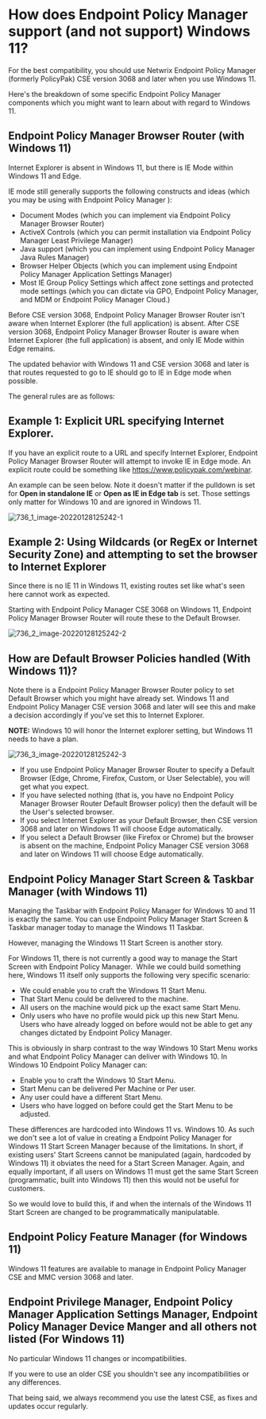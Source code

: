 # How does Endpoint Policy Manager support (and not support) Windows 11?

For the best compatibility, you should use Netwrix Endpoint Policy Manager (formerly PolicyPak) CSE
version 3068 and later when you use Windows 11.

Here's the breakdown of some specific Endpoint Policy Manager components which you might want to
learn about with regard to Windows 11.

## Endpoint Policy Manager Browser Router (with Windows 11)

Internet Explorer is absent in Windows 11, but there is IE Mode within Windows 11 and Edge.

IE mode still generally supports the following constructs and ideas (which you may be using with
Endpoint Policy Manager ):

- Document Modes (which you can implement via Endpoint Policy Manager Browser Router)
- ActiveX Controls (which you can permit installation via Endpoint Policy Manager Least Privilege
  Manager)
- Java support (which you can implement using Endpoint Policy Manager Java Rules Manager)
- Browser Helper Objects (which you can implement using Endpoint Policy Manager Application Settings
  Manager)
- Most IE Group Policy Settings which affect zone settings and protected mode settings (which you
  can dictate via GPO, Endpoint Policy Manager, and MDM or Endpoint Policy Manager Cloud.)

Before CSE version 3068, Endpoint Policy Manager Browser Router isn't aware when Internet Explorer
(the full application) is absent. After CSE version 3068, Endpoint Policy Manager Browser Router is
aware when Internet Explorer (the full application) is absent, and only IE Mode within Edge remains.

The updated behavior with Windows 11 and CSE version 3068 and later is that routes requested to go
to IE should go to IE in Edge mode when possible.

The general rules are as follows:

## Example 1: Explicit URL specifying Internet Explorer.

If you have an explicit route to a URL and specify Internet Explorer, Endpoint Policy Manager
Browser Router will attempt to invoke IE in Edge mode. An explicit route could be something like
https://www.policypak.com/webinar.

An example can be seen below. Note it doesn't matter if the pulldown is set for **Open in standalone
IE** or **Open as IE in Edge tab** is set. Those settings only matter for Windows 10 and are ignored
in Windows 11.

![736_1_image-20220128125242-1](../../../../../static/img/product_docs/policypak/policypak/requirements/support/736_1_image-20220128125242-1.webp)

## Example 2: Using Wildcards (or RegEx or Internet Security Zone) and attempting to set the browser to Internet Explorer

Since there is no IE 11 in Windows 11, existing routes set like what's seen here cannot work as
expected.

Starting with Endpoint Policy Manager CSE 3068 on Windows 11, Endpoint Policy Manager Browser Router
will route these to the Default Browser.

![736_2_image-20220128125242-2](../../../../../static/img/product_docs/policypak/policypak/requirements/support/736_2_image-20220128125242-2.webp)

## How are Default Browser Policies handled (With Windows 11)?

Note there is a Endpoint Policy Manager Browser Router policy to set Default Browser which you might
have already set. Windows 11 and Endpoint Policy Manager CSE version 3068 and later will see this
and make a decision accordingly if you've set this to Internet Explorer.

**NOTE:** Windows 10 will honor the Internet explorer setting, but Windows 11 needs to have a plan.

![736_3_image-20220128125242-3](../../../../../static/img/product_docs/policypak/policypak/requirements/support/736_3_image-20220128125242-3.webp)

- If you use Endpoint Policy Manager Browser Router to specify a Default Browser (Edge, Chrome,
  Firefox, Custom, or User Selectable), you will get what you expect.
- If you have selected nothing (that is, you have no Endpoint Policy Manager Browser Router Default
  Browser policy) then the default will be the User's selected browser.
- If you select Internet Explorer as your Default Browser, then CSE version 3068 and later on
  Windows 11 will choose Edge automatically.
- If you select a Default Browser (like Firefox or Chrome) but the browser is absent on the machine,
  Endpoint Policy Manager CSE version 3068 and later on Windows 11 will choose Edge automatically.

## Endpoint Policy Manager Start Screen & Taskbar Manager (with Windows 11)

Managing the Taskbar with Endpoint Policy Manager for Windows 10 and 11 is exactly the same. You can
use Endpoint Policy Manager Start Screen & Taskbar manager today to manage the Windows 11 Taskbar.

However, managing the Windows 11 Start Screen is another story.

For Windows 11, there is not currently a good way to manage the Start Screen with Endpoint Policy
Manager.  While we could build something here, Windows 11 itself only supports the following very
specific scenario:

- We could enable you to craft the Windows 11 Start Menu.
- That Start Menu could be delivered to the machine.
- All users on the machine would pick up the exact same Start Menu.
- Only users who have no profile would pick up this new Start Menu. Users who have already logged on
  before would not be able to get any changes dictated by Endpoint Policy Manager.

This is obviously in sharp contrast to the way Windows 10 Start Menu works and what Endpoint Policy
Manager can deliver with Windows 10. In Windows 10 Endpoint Policy Manager can:

- Enable you to craft the Windows 10 Start Menu.
- Start Menu can be delivered Per Machine or Per user.
- Any user could have a different Start Menu.
- Users who have logged on before could get the Start Menu to be adjusted.

These differences are hardcoded into Windows 11 vs. Windows 10. As such we don't see a lot of value
in creating a Endpoint Policy Manager for Windows 11 Start Screen Manager because of the
limitations. In short, if existing users' Start Screens cannot be manipulated (again, hardcoded by
Windows 11) it obviates the need for a Start Screen Manager. Again, and equally important, if all
users on Windows 11 must get the same Start Screen (programmatic, built into Windows 11) then this
would not be useful for customers.

So we would love to build this, if and when the internals of the Windows 11 Start Screen are changed
to be programmatically manipulatable.

## Endpoint Policy Feature Manager (for Windows 11)

Windows 11 features are available to manage in Endpoint Policy Manager CSE and MMC version 3068 and
later.

## Endpoint Privilege Manager, Endpoint Policy Manager Application Settings Manager, Endpoint Policy Manager Device Manger and all others not listed (For Windows 11)

No particular Windows 11 changes or incompatibilities.

If you were to use an older CSE you shouldn't see any incompatibilities or any differences.

That being said, we always recommend you use the latest CSE, as fixes and updates occur regularly.
